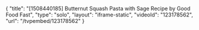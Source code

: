 {
    "title": "[1508440185] Butternut Squash Pasta with Sage Recipe by Good Food Fast",
    "type": "solo",
    "layout": "iframe-static",
    "videoId": "123178562",
    "url": "\/tvpembed\/123178562"
}